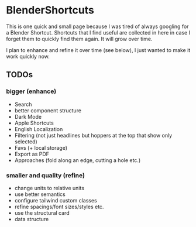 # BlenderShortcuts

This is one quick and small page because I was tired of always googling for a Blender Shortcut.
Shortcuts that I find useful are collected in here in case I forget them to quickly find them again.
It will grow over time.

I plan to enhance and refine it over time (see below), I just wanted to make it work quickly now.  

## TODOs
### bigger (enhance)
- Search
- better component structure 
- Dark Mode
- Apple Shortcuts 
- English Localization
- Filtering (not just headlines but hoppers at the top that show only selected)
- Favs (+ local storage)
- Export as PDF
- Approaches (fold along an edge, cutting a hole etc.)

### smaller and quality (refine)
- change units to relative units 
- use better semantics
- configure tailwind custom classes 
- refine spacings/font sizes/styles etc.
- use the structural card
- data structure
